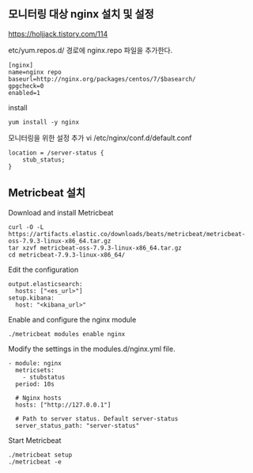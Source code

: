 
## 모니터링 대상 nginx 설치 및 설정

https://holjjack.tistory.com/114


etc/yum.repos.d/ 경로에 nginx.repo 파일을 추가한다. 
```
[nginx] 
name=nginx repo 
baseurl=http://nginx.org/packages/centos/7/$basearch/ 
gpgcheck=0 
enabled=1
```

install
```
yum install -y nginx
```


모니터링을 위한 설정 추가
vi /etc/nginx/conf.d/default.conf
```
location = /server-status {
    stub_status;
}

```

## Metricbeat 설치
Download and install Metricbeat
```
curl -O -L https://artifacts.elastic.co/downloads/beats/metricbeat/metricbeat-oss-7.9.3-linux-x86_64.tar.gz
tar xzvf metricbeat-oss-7.9.3-linux-x86_64.tar.gz
cd metricbeat-7.9.3-linux-x86_64/
```

Edit the configuration
```
output.elasticsearch:
  hosts: ["<es_url>"]
setup.kibana:
  host: "<kibana_url>"
```

Enable and configure the nginx module
```
./metricbeat modules enable nginx
```

Modify the settings in the modules.d/nginx.yml file.
```
- module: nginx
  metricsets:
    - stubstatus
  period: 10s

  # Nginx hosts
  hosts: ["http://127.0.0.1"]

  # Path to server status. Default server-status
  server_status_path: "server-status"
```

Start Metricbeat
```
./metricbeat setup
./metricbeat -e
```
